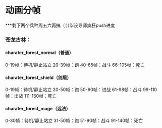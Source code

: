 # 动画分帧

***剩下两个兵种周五六再搞（（（毕设导师疯狂push进度

### 苍龙古林：

#### charater_forest_normal（普通）

0-19帧：待机/静止站立
20-39帧：跑
40-65帧：战斗
66-105帧：死亡

#### charater_forest_shield（剑盾）

0-19帧：待机/静止站立
20-50帧：跑
50-60帧：进战
61-98帧：战斗
99-110帧：出战
111-160帧：死亡

#### charater_forest_mage（远法）

0-30帧：待机/静止站立
31-50帧：跑
51-90帧：战斗
91-140帧：死亡